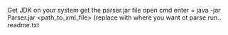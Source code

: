 Get JDK on your system
get the parser.jar file
open cmd
enter = java -jar Parser.jar <path_to_xml_file> (replace with where you want ot parse
run..
readme.txt
 
